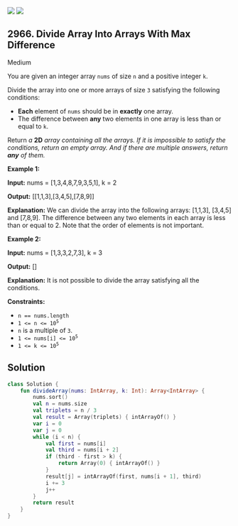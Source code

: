 [![](https://img.shields.io/github/stars/javadev/LeetCode-in-Kotlin?label=Stars&style=flat-square)](https://github.com/javadev/LeetCode-in-Kotlin)
[![](https://img.shields.io/github/forks/javadev/LeetCode-in-Kotlin?label=Fork%20me%20on%20GitHub%20&style=flat-square)](https://github.com/javadev/LeetCode-in-Kotlin/fork)

## 2966\. Divide Array Into Arrays With Max Difference

Medium

You are given an integer array `nums` of size `n` and a positive integer `k`.

Divide the array into one or more arrays of size `3` satisfying the following conditions:

*   **Each** element of `nums` should be in **exactly** one array.
*   The difference between **any** two elements in one array is less than or equal to `k`.

Return _a_ **2D** _array containing all the arrays. If it is impossible to satisfy the conditions, return an empty array. And if there are multiple answers, return **any** of them._

**Example 1:**

**Input:** nums = [1,3,4,8,7,9,3,5,1], k = 2

**Output:** [[1,1,3],[3,4,5],[7,8,9]]

**Explanation:** We can divide the array into the following arrays: [1,1,3], [3,4,5] and [7,8,9]. The difference between any two elements in each array is less than or equal to 2. Note that the order of elements is not important.

**Example 2:**

**Input:** nums = [1,3,3,2,7,3], k = 3

**Output:** []

**Explanation:** It is not possible to divide the array satisfying all the conditions.

**Constraints:**

*   `n == nums.length`
*   <code>1 <= n <= 10<sup>5</sup></code>
*   `n` is a multiple of `3`.
*   <code>1 <= nums[i] <= 10<sup>5</sup></code>
*   <code>1 <= k <= 10<sup>5</sup></code>

## Solution

```kotlin
class Solution {
    fun divideArray(nums: IntArray, k: Int): Array<IntArray> {
        nums.sort()
        val n = nums.size
        val triplets = n / 3
        val result = Array(triplets) { intArrayOf() }
        var i = 0
        var j = 0
        while (i < n) {
            val first = nums[i]
            val third = nums[i + 2]
            if (third - first > k) {
                return Array(0) { intArrayOf() }
            }
            result[j] = intArrayOf(first, nums[i + 1], third)
            i += 3
            j++
        }
        return result
    }
}
```